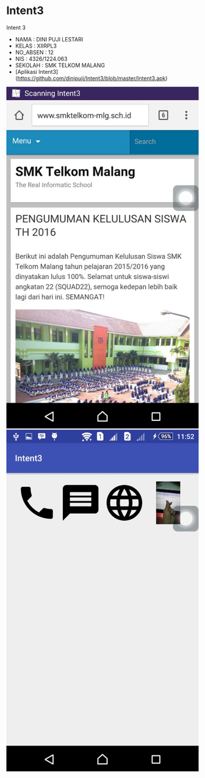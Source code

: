 # Intent3

Intent 3
* NAMA      : DINI PUJI LESTARI
* KELAS     : XIIRPL3 
* NO_ABSEN  : 12
* NIS       : 4326/1224.063
* SEKOLAH   : SMK TELKOM MALANG 
* [Aplikasi Intent3] (https://github.com/dinipuji/Intent3/blob/master/Intent3.apk)

![ScreenShoot 1](https://github.com/dinipuji/Intent3/blob/master/Intent3%20ScreenShoot1.jpeg)
![ScreenShoot 2](https://github.com/dinipuji/Intent3/blob/master/Intent3%20ScreenShoot2.jpeg)

